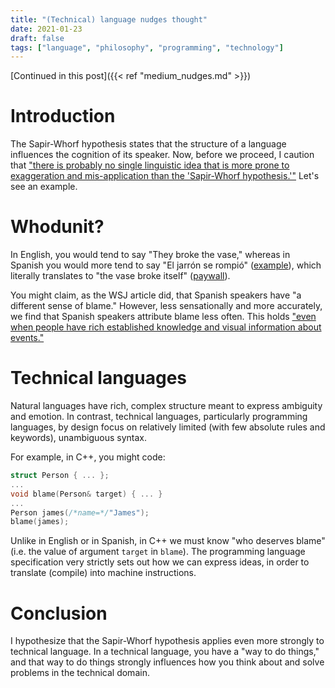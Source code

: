 ```yaml
---
title: "(Technical) language nudges thought"
date: 2021-01-23
draft: false
tags: ["language", "philosophy", "programming", "technology"]
---
```

[Continued in this post]({{< ref "medium_nudges.md" >}})
# Introduction
The Sapir-Whorf hypothesis states that the structure of a language influences the cognition of its speaker. Now, before we proceed, I caution that ["there is probably no single linguistic idea that is more prone to exaggeration and mis-application than the 'Sapir-Whorf hypothesis.'"](https://languagelog.ldc.upenn.edu/nll/?p=2592) Let's see an example.
# Whodunit?
In English, you would tend to say "They broke the vase," whereas in Spanish you would more tend to say "El jarrón se rompió" ([example](https://elperiodico.com.gt/opinion/opiniones-de-hoy/2020/05/14/el-jarron-se-rompio/)), which literally translates to "the vase broke itself" ([paywall](https://www.wsj.com/articles/SB10001424052748703467304575383131592767868)).

You might claim, as the WSJ article did, that Spanish speakers have "a different sense of blame." However, less sensationally and more accurately, we find that Spanish speakers attribute blame less often. This holds ["even when people have rich established knowledge and visual information about events."](https://www.researchgate.net/publication/47635862_Subtle_linguistic_cues_influence_perceived_blame_and_financial_liability) 
# Technical languages 
Natural languages have rich, complex structure meant to express ambiguity and emotion. In contrast, technical languages, particularly programming languages, by design focus on relatively limited (with few absolute rules and keywords), unambiguous syntax. 

For example, in C++, you might code:
```C++
struct Person { ... };
...
void blame(Person& target) { ... }
...
Person james(/*name=*/"James");
blame(james);
```
Unlike in English or in Spanish, in C++ we must know "who deserves blame" (i.e. the value of argument `target` in `blame`). The programming language specification very strictly sets out how we can express ideas, in order to translate (compile) into machine instructions.
# Conclusion
I hypothesize that the Sapir-Whorf hypothesis applies even more strongly to technical language. In a technical language, you have a "way to do things," and that way to do things strongly influences how you think about and solve problems in the technical domain.
